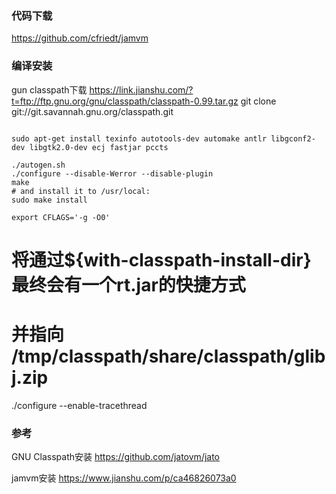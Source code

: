 



### 代码下载
https://github.com/cfriedt/jamvm

### 编译安装

gun classpath下载
https://link.jianshu.com/?t=ftp://ftp.gnu.org/gnu/classpath/classpath-0.99.tar.gz
git clone git://git.savannah.gnu.org/classpath.git

```

sudo apt-get install texinfo autotools-dev automake antlr libgconf2-dev libgtk2.0-dev ecj fastjar pccts

./autogen.sh
./configure --disable-Werror --disable-plugin
make
# and install it to /usr/local:
sudo make install
```

```
export CFLAGS='-g -O0'
```

# 将通过${with-classpath-install-dir}最终会有一个rt.jar的快捷方式
# 并指向 /tmp/classpath/share/classpath/glibj.zip
./configure  --enable-tracethread



### 参考

GNU Classpath安装
https://github.com/jatovm/jato

jamvm安装
https://www.jianshu.com/p/ca46826073a0

